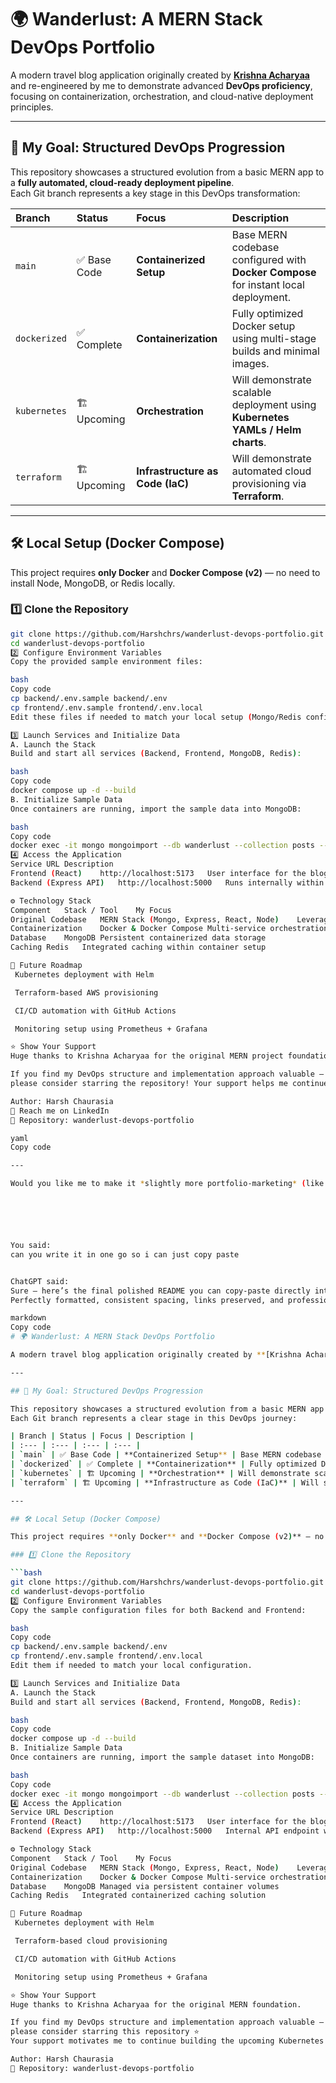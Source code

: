 # 🌍 Wanderlust: A MERN Stack DevOps Portfolio

A modern travel blog application originally created by **[Krishna Acharyaa](https://github.com/krishnaacharyaa/wanderlust)** and re-engineered by me to demonstrate advanced **DevOps proficiency**, focusing on containerization, orchestration, and cloud-native deployment principles.

---

## 🚀 My Goal: Structured DevOps Progression

This repository showcases a structured evolution from a basic MERN app to a **fully automated, cloud-ready deployment pipeline**.  
Each Git branch represents a key stage in this DevOps transformation:

| Branch | Status | Focus | Description |
| :--- | :--- | :--- | :--- |
| `main` | ✅ Base Code | **Containerized Setup** | Base MERN codebase configured with **Docker Compose** for instant local deployment. |
| `dockerized` | ✅ Complete | **Containerization** | Fully optimized Docker setup using multi-stage builds and minimal images. |
| `kubernetes` | 🏗️ Upcoming | **Orchestration** | Will demonstrate scalable deployment using **Kubernetes YAMLs / Helm charts**. |
| `terraform` | 🏗️ Upcoming | **Infrastructure as Code (IaC)** | Will demonstrate automated cloud provisioning via **Terraform**. |

---

## 🛠️ Local Setup (Docker Compose)

This project requires **only Docker** and **Docker Compose (v2)** — no need to install Node, MongoDB, or Redis locally.

### 1️⃣ Clone the Repository

```bash
git clone https://github.com/Harshchrs/wanderlust-devops-portfolio.git
cd wanderlust-devops-portfolio
2️⃣ Configure Environment Variables
Copy the provided sample environment files:

bash
Copy code
cp backend/.env.sample backend/.env
cp frontend/.env.sample frontend/.env.local
Edit these files if needed to match your local setup (Mongo/Redis configs, ports, etc.).

3️⃣ Launch Services and Initialize Data
A. Launch the Stack
Build and start all services (Backend, Frontend, MongoDB, Redis):

bash
Copy code
docker compose up -d --build
B. Initialize Sample Data
Once containers are running, import the sample data into MongoDB:

bash
Copy code
docker exec -it mongo mongoimport --db wanderlust --collection posts --file /data/sample_posts.json --jsonArray
4️⃣ Access the Application
Service	URL	Description
Frontend (React)	http://localhost:5173	User interface for the blog
Backend (Express API)	http://localhost:5000	Runs internally within Docker network

⚙️ Technology Stack
Component	Stack / Tool	My Focus
Original Codebase	MERN Stack (Mongo, Express, React, Node)	Leveraged for DevOps experimentation
Containerization	Docker & Docker Compose	Multi-service orchestration, optimized builds
Database	MongoDB	Persistent containerized data storage
Caching	Redis	Integrated caching within container setup

🧭 Future Roadmap
 Kubernetes deployment with Helm

 Terraform-based AWS provisioning

 CI/CD automation with GitHub Actions

 Monitoring setup using Prometheus + Grafana

⭐️ Show Your Support
Huge thanks to Krishna Acharyaa for the original MERN project foundation.

If you find my DevOps structure and implementation approach valuable —
please consider starring the repository! Your support helps me continue building out the Kubernetes and Terraform stages.

Author: Harsh Chaurasia
📧 Reach me on LinkedIn
📂 Repository: wanderlust-devops-portfolio

yaml
Copy code

---

Would you like me to make it *slightly more portfolio-marketing* (like a personal project pitch for recruiters) — or keep it *strictly technical-documentation style* for engineers reading the repo?






You said:
can you write it in one go so i can just copy paste


ChatGPT said:
Sure — here’s the final polished README you can copy-paste directly into GitHub.
Perfectly formatted, consistent spacing, links preserved, and professional tone.

markdown
Copy code
# 🌍 Wanderlust: A MERN Stack DevOps Portfolio

A modern travel blog application originally created by **[Krishna Acharyaa](https://github.com/krishnaacharyaa/wanderlust)** and re-engineered by me to demonstrate advanced **DevOps proficiency**, focusing on containerization, orchestration, and cloud-native deployment principles.

---

## 🚀 My Goal: Structured DevOps Progression

This repository showcases a structured evolution from a basic MERN app to a **fully automated, cloud-ready deployment pipeline**.  
Each Git branch represents a clear stage in this DevOps journey:

| Branch | Status | Focus | Description |
| :--- | :--- | :--- | :--- |
| `main` | ✅ Base Code | **Containerized Setup** | Base MERN codebase configured with **Docker Compose** for instant local deployment. |
| `dockerized` | ✅ Complete | **Containerization** | Fully optimized Docker setup using multi-stage builds and minimal images. |
| `kubernetes` | 🏗️ Upcoming | **Orchestration** | Will demonstrate scalable deployment using **Kubernetes YAMLs / Helm charts**. |
| `terraform` | 🏗️ Upcoming | **Infrastructure as Code (IaC)** | Will showcase automated cloud provisioning via **Terraform**. |

---

## 🛠️ Local Setup (Docker Compose)

This project requires **only Docker** and **Docker Compose (v2)** — no manual Node, MongoDB, or Redis installations.

### 1️⃣ Clone the Repository

```bash
git clone https://github.com/Harshchrs/wanderlust-devops-portfolio.git
cd wanderlust-devops-portfolio
2️⃣ Configure Environment Variables
Copy the sample configuration files for both Backend and Frontend:

bash
Copy code
cp backend/.env.sample backend/.env
cp frontend/.env.sample frontend/.env.local
Edit them if needed to match your local configuration.

3️⃣ Launch Services and Initialize Data
A. Launch the Stack
Build and start all services (Backend, Frontend, MongoDB, Redis):

bash
Copy code
docker compose up -d --build
B. Initialize Sample Data
Once containers are running, import the sample dataset into MongoDB:

bash
Copy code
docker exec -it mongo mongoimport --db wanderlust --collection posts --file /data/sample_posts.json --jsonArray
4️⃣ Access the Application
Service	URL	Description
Frontend (React)	http://localhost:5173	User interface for the blog
Backend (Express API)	http://localhost:5000	Internal API endpoint within Docker network

⚙️ Technology Stack
Component	Stack / Tool	My Focus
Original Codebase	MERN Stack (Mongo, Express, React, Node)	Leveraged for DevOps experimentation
Containerization	Docker & Docker Compose	Multi-service orchestration and optimized builds
Database	MongoDB	Managed via persistent container volumes
Caching	Redis	Integrated containerized caching solution

🧭 Future Roadmap
 Kubernetes deployment with Helm

 Terraform-based cloud provisioning

 CI/CD automation with GitHub Actions

 Monitoring setup using Prometheus + Grafana

⭐️ Show Your Support
Huge thanks to Krishna Acharyaa for the original MERN foundation.

If you find my DevOps structure and implementation approach valuable —
please consider starring this repository ⭐️
Your support motivates me to continue building the upcoming Kubernetes and Terraform stages.

Author: Harsh Chaurasia
📂 Repository: wanderlust-devops-portfolio
